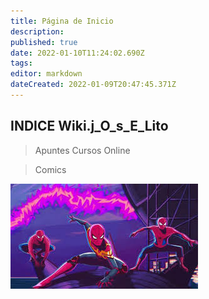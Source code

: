 ```yaml
---
title: Página de Inicio
description: 
published: true
date: 2022-01-10T11:24:02.690Z
tags: 
editor: markdown
dateCreated: 2022-01-09T20:47:45.371Z
---
```


## INDICE Wiki.j\_O\_s\_E\_Lito

> Apuntes Cursos Online

> Comics

![spiderman_no_way_home_1.png](/spiderman_no_way_home_1.png)